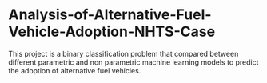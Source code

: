 # Analysis-of-Alternative-Fuel-Vehicle-Adoption-NHTS-Case
This project is a binary classification problem that compared between different parametric and non parametric machine learning models to predict  the adoption of alternative fuel vehicles.
